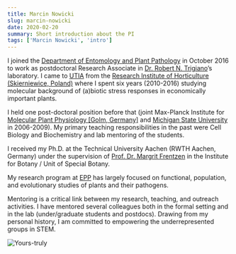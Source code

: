 ```yaml
---
title: Marcin Nowicki
slug: marcin-nowicki
date: 2020-02-20
summary: Short introduction about the PI
tags: ['Marcin Nowicki', 'intro']
---
```


I joined the [Department of Entomology and Plant Pathology](https://epp.tennessee.edu) in October 2016 to work as postdoctoral Research Associate in [Dr. Robert N. Trigiano](https://epp.tennessee.edu/people/directory/dr-robert-trigiano/)’s laboratory. I came to [UTIA](https://ag.tennessee.edu/Pages/default.aspx) from the [Research Institute of Horticulture (Skierniewice, Poland)](http://www.inhort.pl) where I spent six years (2010-2016) studying molecular background of (a)biotic stress responses in economically important plants. 

I held one post-doctoral position before that (joint Max-Planck Institute for [Molecular Plant Physiology [Golm, Germany]](https://www.mpimp-golm.mpg.de/2168/en) and [Michigan State University](https://prl.natsci.msu.edu) in 2006-2009). My primary teaching responsibilities in the past were Cell Biology and Biochemistry and lab mentoring of the students.

I received my Ph.D. at the Technical University Aachen (RWTH Aachen, Germany) under the supervision of [Prof. Dr. Margrit Frentzen](http://www.bio1.rwth-aachen.de/SpecialBotany/team.html) in the Institute for Botany / Unit of Special Botany. 

My research program at [EPP](https://epp.tennessee.edu) has largely focused on functional, population, and evolutionary studies of plants and their pathogens.

Mentoring is a critical link between my research, teaching, and outreach activities. I have mentored several colleagues both in the formal setting and in the lab (under/graduate students and postdocs). Drawing from my personal history, I am committed to empowering the underrepresented groups in STEM.

![Yours-truly](database\news\images\3M4A9809.jpg)